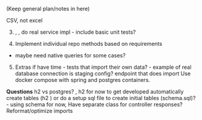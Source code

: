 (Keep general plan/notes in here)

CSV, not excel



3.   , , do real service impl - include basic unit tests? 

4. Implement individual repo methods based on requirements
 - maybe need native queries for some cases?

5. Extras if have time - 
tests that import their own data? - example of real database connection is staging config? 
endpoint that does import 
Use docker compose with spring and postgres containers. 

   

**Questions**
h2 vs postgres? , h2 for now to get developed
automatically create tables (h2 ) or do a setup sql file to create initial tables (schema.sql)?  - using schema for now, 
Have separate class for controller responses? 
Reformat/optimize imports
